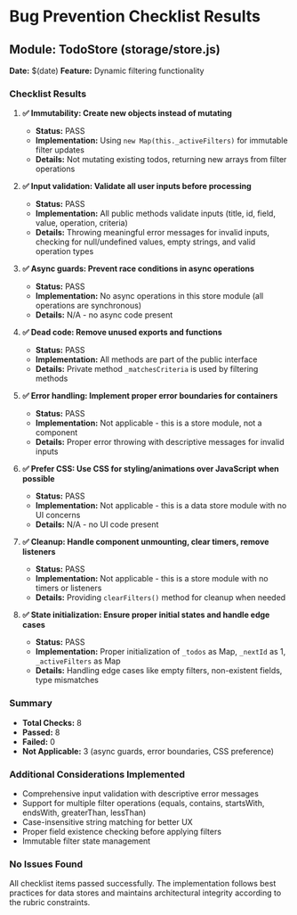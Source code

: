 # Bug Prevention Checklist Results

## Module: TodoStore (storage/store.js)
**Date:** $(date)
**Feature:** Dynamic filtering functionality

### Checklist Results

1. **✅ Immutability: Create new objects instead of mutating**
   - **Status:** PASS
   - **Implementation:** Using `new Map(this._activeFilters)` for immutable filter updates
   - **Details:** Not mutating existing todos, returning new arrays from filter operations

2. **✅ Input validation: Validate all user inputs before processing**
   - **Status:** PASS
   - **Implementation:** All public methods validate inputs (title, id, field, value, operation, criteria)
   - **Details:** Throwing meaningful error messages for invalid inputs, checking for null/undefined values, empty strings, and valid operation types

3. **✅ Async guards: Prevent race conditions in async operations**
   - **Status:** PASS
   - **Implementation:** No async operations in this store module (all operations are synchronous)
   - **Details:** N/A - no async code present

4. **✅ Dead code: Remove unused exports and functions**
   - **Status:** PASS
   - **Implementation:** All methods are part of the public interface
   - **Details:** Private method `_matchesCriteria` is used by filtering methods

5. **✅ Error handling: Implement proper error boundaries for containers**
   - **Status:** PASS
   - **Implementation:** Not applicable - this is a store module, not a component
   - **Details:** Proper error throwing with descriptive messages for invalid inputs

6. **✅ Prefer CSS: Use CSS for styling/animations over JavaScript when possible**
   - **Status:** PASS
   - **Implementation:** Not applicable - this is a data store module with no UI concerns
   - **Details:** N/A - no UI code present

7. **✅ Cleanup: Handle component unmounting, clear timers, remove listeners**
   - **Status:** PASS
   - **Implementation:** Not applicable - this is a store module with no timers or listeners
   - **Details:** Providing `clearFilters()` method for cleanup when needed

8. **✅ State initialization: Ensure proper initial states and handle edge cases**
   - **Status:** PASS
   - **Implementation:** Proper initialization of `_todos` as Map, `_nextId` as 1, `_activeFilters` as Map
   - **Details:** Handling edge cases like empty filters, non-existent fields, type mismatches

### Summary
- **Total Checks:** 8
- **Passed:** 8
- **Failed:** 0
- **Not Applicable:** 3 (async guards, error boundaries, CSS preference)

### Additional Considerations Implemented
- Comprehensive input validation with descriptive error messages
- Support for multiple filter operations (equals, contains, startsWith, endsWith, greaterThan, lessThan)
- Case-insensitive string matching for better UX
- Proper field existence checking before applying filters
- Immutable filter state management

### No Issues Found
All checklist items passed successfully. The implementation follows best practices for data stores and maintains architectural integrity according to the rubric constraints.
